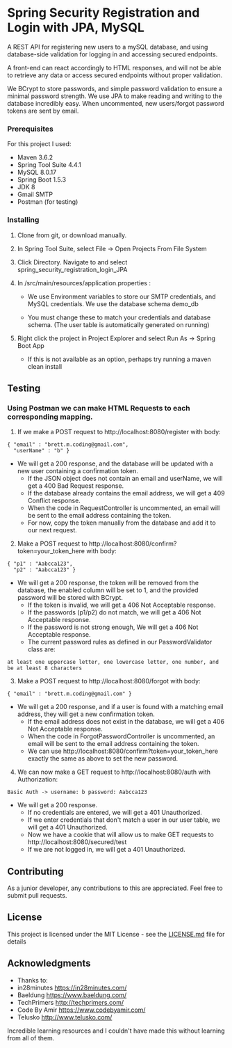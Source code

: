 # Spring Security Registration and Login with JPA, MySQL

A REST API for registering new users to a mySQL database, and using database-side validation for logging in and accessing secured endpoints.

A front-end can react accordingly to HTML responses, and will not be able to retrieve any data or access secured endpoints without proper validation.

We BCrypt to store passwords, and simple password validation to ensure a minimal password strength.
We use JPA to make reading and writing to the database incredibly easy.
When uncommented, new users/forgot password tokens are sent by email.

### Prerequisites
For this project I used:

* Maven 3.6.2
* Spring Tool Suite 4.4.1
* MySQL 8.0.17
* Spring Boot 1.5.3
* JDK 8
* Gmail SMTP
* Postman (for testing)

### Installing

1. Clone from git, or download manually.


2. In Spring Tool Suite, select File -> Open Projects From File System


3. Click Directory. Navigate to and select spring_security_registration_login_JPA


4. In /src/main/resources/application.properties :

     - We use Environment variables to store our SMTP credentials, and MySQL credentials. We use the database schema demo_db

     - You must change these to match your credentials and database schema. (The user table is automatically generated on running)


5. Right click the project in Project Explorer and select Run As -> Spring Boot App
     - If this is not available as an option, perhaps try running a maven clean install
    

## Testing

### Using Postman we can make HTML Requests to each corresponding mapping.


1. If we make a POST request to http://localhost:8080/register with body:
```
{ "email" : "brett.m.coding@gmail.com",
  "userName" : "b" }
 ``` 
* We will get a 200 response, and the database will be updated with a new user containing a confirmation token.
     - If the JSON object does not contain an email and userName, we will get a 400 Bad Request response.
     - If the database already contains the email address, we will get a 409 Conflict response.
     - When the code in RequestController is uncommented, an email will be sent to the email address containing the token.
     - For now, copy the token manually from the database and add it to our next request.


2. Make a POST request to http://localhost:8080/confirm?token=your_token_here with body:
```
{ "p1" : "Aabcca123",
  "p2" : "Aabcca123" }
```
* We will get a 200 response, the token will be removed from the database, the enabled column will be set to 1, and the provided password will be stored with BCrypt.
     - If the token is invalid, we will get a 406 Not Acceptable response.
     - If the passwords (p1/p2) do not match, we will get a 406 Not Acceptable response.
     - If the password is not strong enough, We will get a 406 Not Acceptable response.
     - The current password rules as defined in our PasswordValidator class are: 
```
at least one uppercase letter, one lowercase letter, one number, and be at least 8 characters
```


3. Make a POST request to http://localhost:8080/forgot with body:
```
{ "email" : "brett.m.coding@gmail.com" }
```
* We will get a 200 response, and if a user is found with a matching email address, they will get a new confirmation token.
     - If the email address does not exist in the database, we will get a 406 Not Acceptable response.
     - When the code in ForgotPasswordController is uncommented, an email will be sent to the email address containing the token.
     - We can use http://localhost:8080/confirm?token=your_token_here exactly the same as above to set the new password.


4. We can now make a GET request to http://localhost:8080/auth with Authorization:
```
Basic Auth -> username: b password: Aabcca123
```
* We will get a 200 response.
     - If no credentials are entered, we will get a 401 Unauthorized.
     - If we enter credentials that don't match a user in our user table, we will get a 401 Unauthorized.
     - Now we have a cookie that will allow us to make GET requests to http://localhost:8080/secured/test
     - If we are not logged in, we will get a 401 Unauthorized.


## Contributing

As a junior developer, any contributions to this are appreciated. Feel free to submit pull requests.

## License

This project is licensed under the MIT License - see the [LICENSE.md](LICENSE.md) file for details

## Acknowledgments

* Thanks to:
* in28minutes https://in28minutes.com/
* Baeldung https://www.baeldung.com/
* TechPrimers http://techprimers.com/
* Code By Amir https://www.codebyamir.com/
* Telusko http://www.telusko.com/

Incredible learning resources and I couldn't have made this without learning from all of them.
